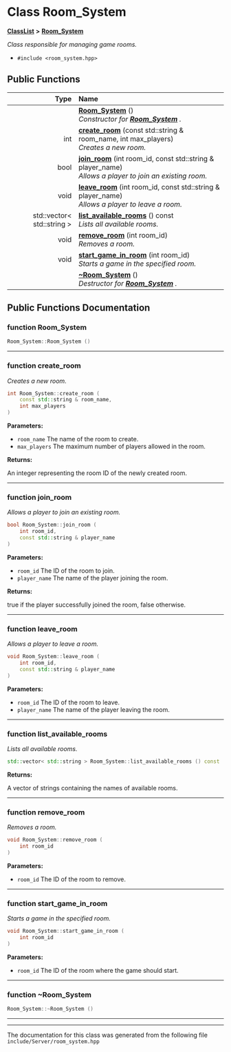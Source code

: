 

# Class Room\_System



[**ClassList**](annotated.md) **>** [**Room\_System**](classRoom__System.md)



_Class responsible for managing game rooms._ 

* `#include <room_system.hpp>`





































## Public Functions

| Type | Name |
| ---: | :--- |
|   | [**Room\_System**](#function-room_system) () <br>_Constructor for_ [_**Room\_System**_](classRoom__System.md) _._ |
|  int | [**create\_room**](#function-create_room) (const std::string & room\_name, int max\_players) <br>_Creates a new room._  |
|  bool | [**join\_room**](#function-join_room) (int room\_id, const std::string & player\_name) <br>_Allows a player to join an existing room._  |
|  void | [**leave\_room**](#function-leave_room) (int room\_id, const std::string & player\_name) <br>_Allows a player to leave a room._  |
|  std::vector&lt; std::string &gt; | [**list\_available\_rooms**](#function-list_available_rooms) () const<br>_Lists all available rooms._  |
|  void | [**remove\_room**](#function-remove_room) (int room\_id) <br>_Removes a room._  |
|  void | [**start\_game\_in\_room**](#function-start_game_in_room) (int room\_id) <br>_Starts a game in the specified room._  |
|   | [**~Room\_System**](#function-room_system) () <br>_Destructor for_ [_**Room\_System**_](classRoom__System.md) _._ |




























## Public Functions Documentation




### function Room\_System 

```C++
Room_System::Room_System () 
```




<hr>



### function create\_room 

_Creates a new room._ 
```C++
int Room_System::create_room (
    const std::string & room_name,
    int max_players
) 
```





**Parameters:**


* `room_name` The name of the room to create. 
* `max_players` The maximum number of players allowed in the room. 



**Returns:**

An integer representing the room ID of the newly created room. 





        

<hr>



### function join\_room 

_Allows a player to join an existing room._ 
```C++
bool Room_System::join_room (
    int room_id,
    const std::string & player_name
) 
```





**Parameters:**


* `room_id` The ID of the room to join. 
* `player_name` The name of the player joining the room. 



**Returns:**

true if the player successfully joined the room, false otherwise. 





        

<hr>



### function leave\_room 

_Allows a player to leave a room._ 
```C++
void Room_System::leave_room (
    int room_id,
    const std::string & player_name
) 
```





**Parameters:**


* `room_id` The ID of the room to leave. 
* `player_name` The name of the player leaving the room. 




        

<hr>



### function list\_available\_rooms 

_Lists all available rooms._ 
```C++
std::vector< std::string > Room_System::list_available_rooms () const
```





**Returns:**

A vector of strings containing the names of available rooms. 





        

<hr>



### function remove\_room 

_Removes a room._ 
```C++
void Room_System::remove_room (
    int room_id
) 
```





**Parameters:**


* `room_id` The ID of the room to remove. 




        

<hr>



### function start\_game\_in\_room 

_Starts a game in the specified room._ 
```C++
void Room_System::start_game_in_room (
    int room_id
) 
```





**Parameters:**


* `room_id` The ID of the room where the game should start. 




        

<hr>



### function ~Room\_System 

```C++
Room_System::~Room_System () 
```




<hr>

------------------------------
The documentation for this class was generated from the following file `include/Server/room_system.hpp`

